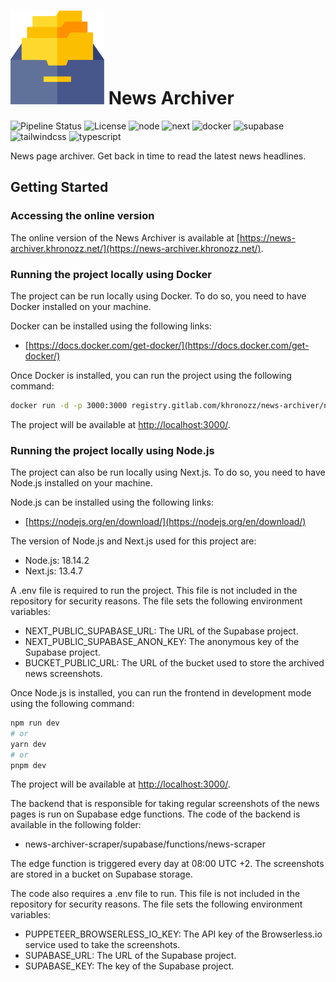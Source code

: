 

# <img src="res/news_archiver_icon.svg" width="150"> News Archiver

![Pipeline Status](https://gitlab.com/khronozz/news-archiver/badges/main/pipeline.svg)
![License](https://img.shields.io/gitlab/license/khronozz/news-archiver)
![node](https://img.shields.io/badge/node-18.14.2-blue.svg?logo=nodedotjs)
![next](https://img.shields.io/badge/next-13.4.7-blue.svg?logo=nextdotjs)
![docker](https://img.shields.io/badge/docker-24.0.3-blue.svg?logo=docker)
![supabase](https://img.shields.io/badge/supabase-1.68.6-blue.svg?logo=supabase)
![tailwindcss](https://img.shields.io/badge/tailwindcss-3.3.2-blue.svg?logo=tailwindcss)
![typescript](https://img.shields.io/badge/typescript-5.1.3-blue.svg?logo=typescript)

News page archiver. Get back in time to read the latest news headlines.

## Getting Started

### Accessing the online version

The online version of the News Archiver is available
at [https://news-archiver.khronozz.net/](https://news-archiver.khronozz.net/).

### Running the project locally using Docker

The project can be run locally using Docker. To do so, you need to have Docker installed on your machine.

Docker can be installed using the following links:
- [https://docs.docker.com/get-docker/](https://docs.docker.com/get-docker/)

Once Docker is installed, you can run the project using the following command:
```bash
docker run -d -p 3000:3000 registry.gitlab.com/khronozz/news-archiver/news-archiver-frontend:latest
```

The project will be available at [http://localhost:3000/](http://localhost:3000/).

### Running the project locally using Node.js

The project can also be run locally using Next.js. To do so, you need to have Node.js installed on your machine.

Node.js can be installed using the following links:
- [https://nodejs.org/en/download/](https://nodejs.org/en/download/)

The version of Node.js and Next.js used for this project are:
- Node.js: 18.14.2
- Next.js: 13.4.7

A .env file is required to run the project. This file is not included in the repository for security reasons.
The file sets the following environment variables:
- NEXT_PUBLIC_SUPABASE_URL: The URL of the Supabase project.
- NEXT_PUBLIC_SUPABASE_ANON_KEY: The anonymous key of the Supabase project.
- BUCKET_PUBLIC_URL: The URL of the bucket used to store the archived news screenshots.

Once Node.js is installed, you can run the frontend in development mode using the following command:
```bash
npm run dev
# or
yarn dev
# or
pnpm dev
```

The project will be available at [http://localhost:3000/](http://localhost:3000/).

The backend that is responsible for taking regular screenshots of the news pages is run on Supabase edge functions.
The code of the backend is available in the following folder:
- news-archiver-scraper/supabase/functions/news-scraper

The edge function is triggered every day at 08:00 UTC +2. The screenshots are stored in a bucket on Supabase storage.

The code also requires a .env file to run. This file is not included in the repository for security reasons.
The file sets the following environment variables:
- PUPPETEER_BROWSERLESS_IO_KEY: The API key of the Browserless.io service used to take the screenshots.
- SUPABASE_URL: The URL of the Supabase project.
- SUPABASE_KEY: The key of the Supabase project.
